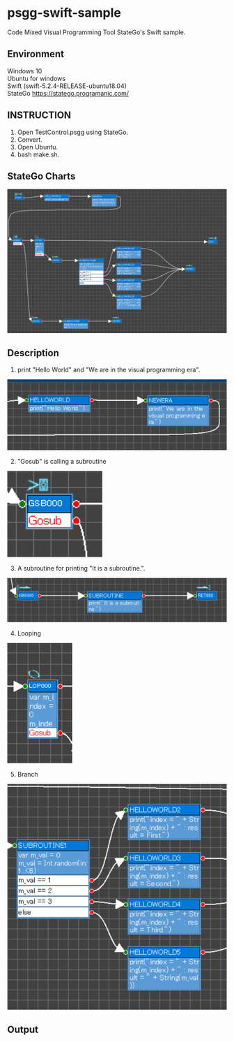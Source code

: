 # psgg-swift-sample

Code Mixed Visual Programming Tool StateGo's Swift sample.

## Environment

Windows 10  
Ubuntu for windows  
Swift (swift-5.2.4-RELEASE-ubuntu18.04)   
StateGo https://statego.programanic.com/  

## INSTRUCTION

1. Open TestControl.psgg using StateGo.
2. Convert.
3. Open Ubuntu.
4. bash make.sh.

## StateGo Charts

![](https://raw.githubusercontent.com/NNNIC/psgg-swift-sample/master/wiki/sample.png)

## Description

1. print "Hello World" and "We are in the visual programming era".

![](https://raw.githubusercontent.com/NNNIC/psgg-swift-sample/master/wiki/hw.png)

2. "Gosub" is calling a subroutine

![](https://raw.githubusercontent.com/NNNIC/psgg-swift-sample/master/wiki/gosub.png)

3. A subroutine for printing "It is a subroutine.".

![](https://raw.githubusercontent.com/NNNIC/psgg-swift-sample/master/wiki/sub.png)

4. Looping

![](https://raw.githubusercontent.com/NNNIC/psgg-swift-sample/master/wiki/loop.png)

5. Branch 

![](https://raw.githubusercontent.com/NNNIC/psgg-swift-sample/master/wiki/branch.png)

## Output


